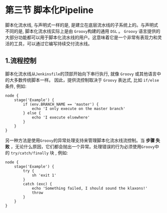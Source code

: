 # 第三节 脚本化Pipeline

脚本化流水线, 与声明式一样的是, 是建立在底层流水线的子系统上的。与声明式不同的是, 脚本化流水线实际上是由 `Groovy`构建的通用 `DSL` 。 `Groovy` 语言提供的大部分功能都可以用于脚本化流水线的用户。这意味着它是一个非常有表现力和灵活的工具，可以通过它编写持续交付流水线。

## 1.流程控制

脚本化流水线从`Jenkinsfile`的顶部开始向下串行执行, 就像 `Groovy` 或其他语言中的大多数传统脚本一样。 因此，提供流控制取决于 `Groovy` 表达式, 比如 `if/else` 条件, 例如:

```
node {
    stage('Example') {
        if (env.BRANCH_NAME == 'master') {
            echo 'I only execute on the master branch'
        } else {
            echo 'I execute elsewhere'
        }
    }
}
```

另一种方法是使用`Groovy`的异常处理支持来管理脚本化流水线流控制。当 **步骤 失败** ，无论什么原因，它们都会抛出一个异常。处理错误的行为必须使用`Groovy`中的 `try/catch/finally` 块 , 例如:

```
node {
    stage('Example') {
        try {
            sh 'exit 1'
        }
        catch (exc) {
            echo 'Something failed, I should sound the klaxons!'
            throw
        }
    }
}
```